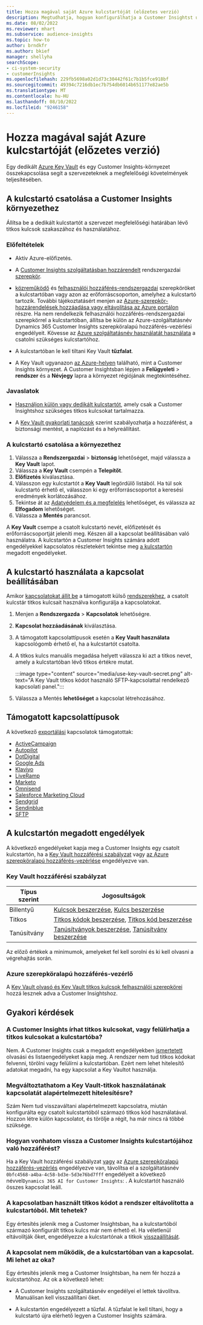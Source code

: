 ```yaml
---
title: Hozza magával saját Azure kulcstartóját (előzetes verzió)
description: Megtudhatja, hogyan konfigurálhatja a Customer Insightst úgy, hogy a saját Azure Key Vaultot használja a titkos kulcsok kezeléséhez.
ms.date: 08/02/2022
ms.reviewer: mhart
ms.subservice: audience-insights
ms.topic: how-to
author: brndkfr
ms.author: bkief
manager: shellyha
searchScope:
- ci-system-security
- customerInsights
ms.openlocfilehash: 229fb5698a02d1d73c30442f61c7b1b5fce918bf
ms.sourcegitcommit: 49394c7216db1ec7b754db6014b651177e82ae5b
ms.translationtype: MT
ms.contentlocale: hu-HU
ms.lasthandoff: 08/10/2022
ms.locfileid: "9246158"
---
```

# <a name="bring-your-own-azure-key-vault-preview"></a>Hozza magával saját Azure kulcstartóját (előzetes verzió)

Egy dedikált [Azure Key Vault](/azure/key-vault/general/basic-concepts) és egy Customer Insights-környezet összekapcsolása segít a szervezeteknek a megfelelőségi követelmények teljesítésében.

## <a name="link-the-key-vault-to-the-customer-insights-environment"></a>A kulcstartó csatolása a Customer Insights környezethez

Állítsa be a dedikált kulcstartót a szervezet megfelelőségi határában lévő titkos kulcsok szakaszához és használatához.

### <a name="prerequisites"></a>Előfeltételek

- Aktív Azure-előfizetés.

- A [Customer Insights szolgáltatásban hozzárendelt](permissions.md#admin) rendszergazdai [szerepkör](permissions.md#add-users).

- [közreműködő](/azure/role-based-access-control/built-in-roles#contributor) és [felhasználói hozzáférés-rendszergazdai](/azure/role-based-access-control/built-in-roles#user-access-administrator) szerepköröket a kulcstartóban vagy azon az erőforráscsoporton, amelyhez a kulcstartó tartozik. További tájékoztatásért menjen az [Azure-szerepkör-hozzárendelések hozzáadása vagy eltávolítása az Azure portálon](/azure/role-based-access-control/role-assignments-portal) részre. Ha nem rendelkezik felhasználói hozzáférés-rendszergazdai szerepkörrel a kulcstartóban, állítsa be külön az Azure-szolgáltatásnév Dynamics 365 Customer Insights szerepköralapú hozzáférés-vezérlési engedélyeit. Kövesse az [Azure szolgáltatásnév használatát használata](connect-service-principal.md) a csatolni szükséges kulcstartóhoz.

- A kulcstartóban le kell tiltani Key Vault **tűzfalat**.

- A Key Vault ugyanazon [az Azure-helyen](https://azure.microsoft.com/global-infrastructure/geographies/#overview) található, mint a Customer Insights környezet. A Customer Insightsban lépjen a **Felügyeleti** > **rendszer** és a **Névjegy** lapra a környezet régiójának megtekintéséhez.

### <a name="recommendations"></a>Javaslatok

- [Használjon külön vagy dedikált kulcstartót](/azure/key-vault/general/best-practices#why-we-recommend-separate-key-vaults), amely csak a Customer Insightshoz szükséges titkos kulcsokat tartalmazza.

- A [Key Vault gyakorlati tanácsok](/azure/key-vault/general/best-practices#turn-on-logging) szerint szabályozhatja a hozzáférést, a biztonsági mentést, a naplózást és a helyreállítást.

### <a name="link-a-key-vault-to-the-environment"></a>A kulcstartó csatolása a környezethez

1. Válassza a **Rendszergazdai** > **biztonság** lehetőséget, majd válassza a **Key Vault** lapot.
1. Válassza a **Key Vault** csempén a **Telepítőt**.
1. **Előfizetés** kiválasztása.
1. Válasszon egy kulcstartót a **Key Vault** legördülő listából. Ha túl sok kulcstartó érhető el, válasszon ki egy erőforráscsoportot a keresési eredmények korlátozásához.
1. Tekintse át az [Adatvédelem és a megfelelés](connections.md#data-privacy-and-compliance) lehetőséget, és válassza az **Elfogadom** lehetőséget.
1. Válassza a **Mentés** parancsot.

A **Key Vault** csempe a csatolt kulcstartó nevét, előfizetését és erőforráscsoportját jeleníti meg. Készen áll a kapcsolat beállításában való használatra.
A kulcstartón a Customer Insights számára adott engedélyekkel kapcsolatos részletekért tekintse meg [a kulcstartón](#permissions-granted-on-the-key-vault) megadott engedélyeket.

## <a name="use-the-key-vault-in-the-connection-setup"></a>A kulcstartó használata a kapcsolat beállításában

Amikor [kapcsolatokat állít be](connections.md) a támogatott külső [rendszerekhez](#supported-connection-types), a csatolt kulcstár titkos kulcsait használva konfigurálja a kapcsolatokat.

1. Menjen a **Rendszergazda** > **Kapcsolatok** lehetőségre.
1. **Kapcsolat hozzáadásának** kiválasztása.
1. A támogatott kapcsolattípusok esetén a **Key Vault használata** kapcsológomb érhető el, ha a kulcstartót csatolta.
1. A titkos kulcs manuális megadása helyett válassza ki azt a titkos nevet, amely a kulcstartóban lévő titkos értékre mutat.

   :::image type="content" source="media/use-key-vault-secret.png" alt-text="A Key Vault titkos kódot használó SFTP-kapcsolattal rendelkező kapcsolati panel.":::

1. Válassza a Mentés **lehetőséget** a kapcsolat létrehozásához.

## <a name="supported-connection-types"></a>Támogatott kapcsolattípusok

A következő [exportálási](export-destinations.md) kapcsolatok támogatottak:

* [ActiveCampaign](export-active-campaign.md)
* [Autopilot](export-autopilot.md)
* [DotDigital](export-dotdigital.md)
* [Google Ads](export-google-ads.md)
* [Klaviyo](export-klaviyo.md)
* [LiveRamp](export-liveramp.md)
* [Marketo](export-marketo.md)
* [Omnisend](export-omnisend.md)
* [Salesforce Marketing Cloud](export-salesforce.md)
* [Sendgrid](export-sendgrid.md)
* [Sendinblue](export-sendinblue.md)
* [SFTP](export-sftp.md)

## <a name="permissions-granted-on-the-key-vault"></a>A kulcstartón megadott engedélyek

A következő engedélyeket kapja meg a Customer Insights egy csatolt kulcstartón, ha a [Key Vault hozzáférési szabályzat](/azure/key-vault/general/assign-access-policy?tabs=azure-portal) vagy [az Azure szerepköralapú hozzáférés-vezérlése](/azure/key-vault/general/rbac-guide?tabs=azure-cli) engedélyezve van.

### <a name="key-vault-access-policy"></a>Key Vault hozzáférési szabályzat

| Típus szerint        | Jogosultságok          |
| ----------- | -------------------- |
| Billentyű         | [Kulcsok beszerzése](/rest/api/keyvault/keys/get-keys/get-keys), [Kulcs beszerzése](/rest/api/keyvault/keys/get-key/get-key)                                 |
| Titkos      | [Titkos kódok beszerzése](/rest/api/keyvault/secrets/get-secrets/get-secrets), [Titkos kód beszerzése](/rest/api/keyvault/secrets/get-secret/get-secret)                     |
| Tanúsítvány | [Tanúsítványok beszerzése](/rest/api/keyvault/certificates/get-certificates/get-certificates), [Tanúsítvány beszerzése](/rest/api/keyvault/certificates/get-certificate/get-certificate) |

Az előző értékek a minimumok, amelyeket fel kell sorolni és ki kell olvasni a végrehajtás során.

### <a name="azure-role-based-access-control"></a>Azure szerepköralapú hozzáférés-vezérlő

A [Key Vault olvasó és Key Vault titkos kulcsok felhasználói szerepkörei](/azure/key-vault/general/rbac-guide?tabs=azure-cli) hozzá lesznek adva a Customer Insightshoz.

## <a name="frequently-asked-questions"></a>Gyakori kérdések

### <a name="can-customer-insights-write-secrets-or-overwrite-secrets-into-the-key-vault"></a>A Customer Insights írhat titkos kulcsokat, vagy felülírhatja a titkos kulcsokat a kulcstartóba?

Nem. A Customer Insights csak a megadott engedélyekben [ismertetett](#permissions-granted-on-the-key-vault) olvasási és listaengedélyeket kapja meg. A rendszer nem tud titkos kódokat felvenni, törölni vagy felülírni a kulcstartóban. Ezért nem lehet hitelesítő adatokat megadni, ha egy kapcsolat a Key Vaultot használja.

### <a name="can-i-change-a-connection-from-using-key-vault-secrets-to-default-authentication"></a>Megváltoztathatom a Key Vault-titkok használatának kapcsolatát alapértelmezett hitelesítésre?

Szám Nem tud visszaváltani alapértelmezett kapcsolatra, miután konfigurálta egy csatolt kulcstartóból származó titkos kód használatával. Hozzon létre külön kapcsolatot, és törölje a régit, ha már nincs rá többé szüksége.

### <a name="how-can-i-revoke-access-to-a-key-vault-for-customer-insights"></a>Hogyan vonhatom vissza a Customer Insights kulcstartójához való hozzáférést?

Ha a Key Vault hozzáférési szabályzat [vagy](/azure/key-vault/general/assign-access-policy?tabs=azure-portal) az [Azure szerepköralapú hozzáférés-vezérlés](/azure/key-vault/general/rbac-guide?tabs=azure-cli) engedélyezve van, távolítsa el a szolgáltatásnév `0bfc4568-a4ba-4c58-bd3e-5d3e76bd7fff` engedélyeit a következő névvel`Dynamics 365 AI for Customer Insights`: . A kulcstartót használó összes kapcsolat leáll.

### <a name="a-secret-thats-used-in-a-connection-got-removed-from-the-key-vault-what-can-i-do"></a>A kapcsolatban használt titkos kódot a rendszer eltávolította a kulcstartóból. Mit tehetek?

Egy értesítés jelenik meg a Customer Insightsban, ha a kulcstartóból származó konfigurált titkos kulcs már nem érhető el. Ha véletlenül eltávolítják őket, engedélyezze a kulcstartónak a titkok [visszaállítását](/azure/key-vault/general/soft-delete-overview).

### <a name="a-connection-doesnt-work-but-my-secret-is-in-the-key-vault-what-might-be-the-cause"></a>A kapcsolat nem működik, de a kulcstartóban van a kapcsolat. Mi lehet az oka?

Egy értesítés jelenik meg a Customer Insightsban, ha nem fér hozzá a kulcstartóhoz. Az ok a következő lehet:

- A Customer Insights szolgáltatásnév engedélyei el lettek távolítva. Manuálisan kell visszaállítani őket.

- A kulcstartón engedélyezett a tűzfal. A tűzfalat le kell tiltani, hogy a kulcstartó újra elérhető legyen a Customer Insights számára.
